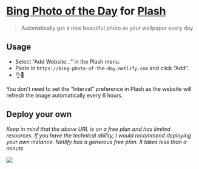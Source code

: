 # [Bing Photo of the Day](https://blogs.bing.com/search/2017-05/get-the-story-behind-the-bing-homepage-image) for [Plash](https://github.com/sindresorhus/Plash)

> Automatically get a new beautiful photo as your wallpaper every day

## Usage

- Select “Add Website…” in the Plash menu.
- Paste in `https://bing-photo-of-the-day.netlify.com` and click “Add”.
- 👌🦄

You don't need to set the “Interval” preference in Plash as the website will refresh the image automatically every 6 hours.

## Deploy your own

*Keep in mind that the above URL is on a free plan and has limited resources. If you have the technical ability, I would recommend deploying your own instance. Netlify has a generous free plan. It takes less than a minute.*

[![](https://www.netlify.com/img/deploy/button.svg)](https://app.netlify.com/start/deploy?repository=https://github.com/sindresorhus/plash-bing-photo-of-the-day)
